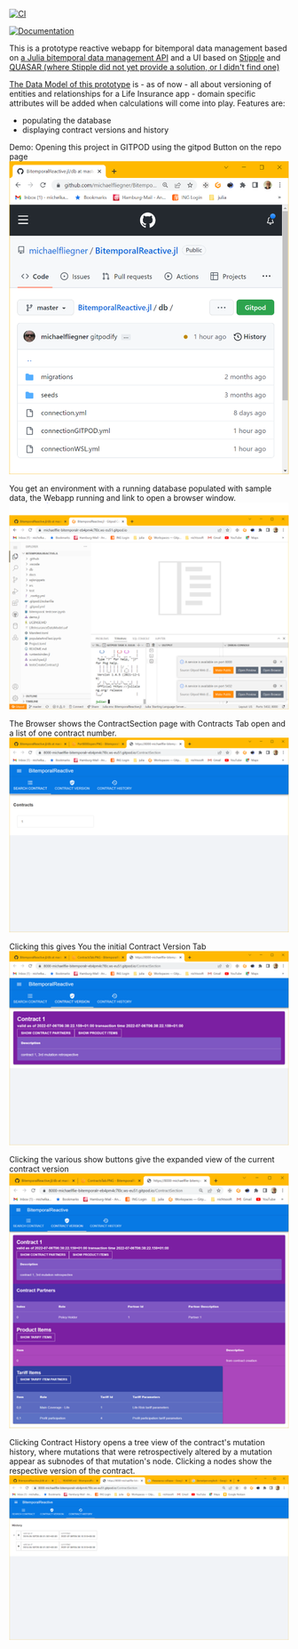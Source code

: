 [![CI](https://github.com/michaelfliegner/BitemporalReactive.jl/actions/workflows/CI.yml/badge.svg)](https://github.com/michaelfliegner/BitemporalReactive.jl/actions/workflows/CI.yml)

[![Documentation](https://github.com/michaelfliegner/BitemporalReactive.jl/actions/workflows/GenDocs.yml/badge.svg)](https://github.com/michaelfliegner/BitemporalReactive.jl/actions/workflows/GenDocs.yml)

This is a prototype reactive webapp for bitemporal data management based on [a Julia bitemporal data management API](https://github.com/michaelfliegner/BitemporalPostgres.jl) and a UI based on [Stipple](https://github.com/GenieFramework/StippleUI.jl) and [QUASAR (where Stipple did not yet provide a solution, or I didn't find one)](https://quasar.dev/) 

[The Data Model of this prototype](https://github.com/michaelfliegner/LifeInsuranceDataModel.jl/blob/main/src/LifeInsuranceDataModel.jl) is - as of now - all about versioning of entities and relationships for a Life Insurance app - domain specific attributes will be added when calculations will come into play.
Features are: 
- populating the database 
- displaying contract versions and history

Demo: Opening this project in GITPOD using the gitpod Button on the repo page ![gitpod Button on the repo page](docs/src/assets/GitpodButton.PNG)

You get an environment with a running database populated with sample data, the Webapp running and link to open a browser window.
![Port8000Open](docs/src/assets/Port8000open.PNG)

The Browser shows the ContractSection page with Contracts Tab open and a list of one contract number.
![ContractsTab](docs/src/assets/ContractsTab.PNG)

Clicking this gives You the initial Contract Version Tab
![ContractSectionInitial](docs/src/assets/ContractSectionInitial.PNG)

Clicking the various show buttons give the expanded view of the current contract version
![ContractSectionExpanded](docs/src/assets/ContractSectionExpanded.PNG)

Clicking Contract History opens a tree view of the contract's mutation history, where mutations that were retrospectively altered by a mutation appear as subnodes of that mutation's node. Clicking a nodes show the respective version of the contract.
![MutationHistory](docs/src/assets/MutationHistory.PNG)

 



